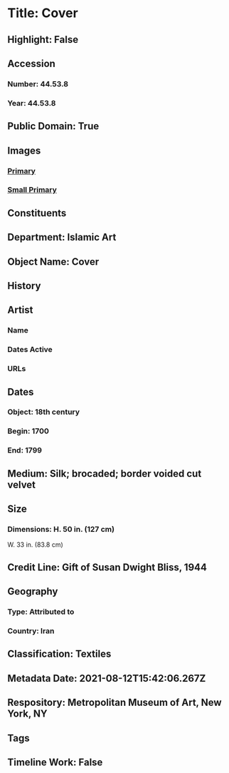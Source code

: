 # Title: Cover
## Highlight: False
## Accession
### Number: 44.53.8
### Year: 44.53.8
## Public Domain: True
## Images
### [Primary](https://images.metmuseum.org/CRDImages/is/original/132428.jpg)
### [Small Primary](https://images.metmuseum.org/CRDImages/is/web-large/132428.jpg)
## Constituents
## Department: Islamic Art
## Object Name: Cover
## History
## Artist
### Name
### Dates Active
### URLs
## Dates
### Object: 18th century
### Begin: 1700
### End: 1799
## Medium: Silk; brocaded; border voided cut velvet
## Size
### Dimensions: H. 50 in. (127 cm)
W. 33 in. (83.8 cm)
## Credit Line: Gift of Susan Dwight Bliss, 1944
## Geography
### Type: Attributed to
### Country: Iran
## Classification: Textiles
## Metadata Date: 2021-08-12T15:42:06.267Z
## Respository: Metropolitan Museum of Art, New York, NY
## Tags
## Timeline Work: False